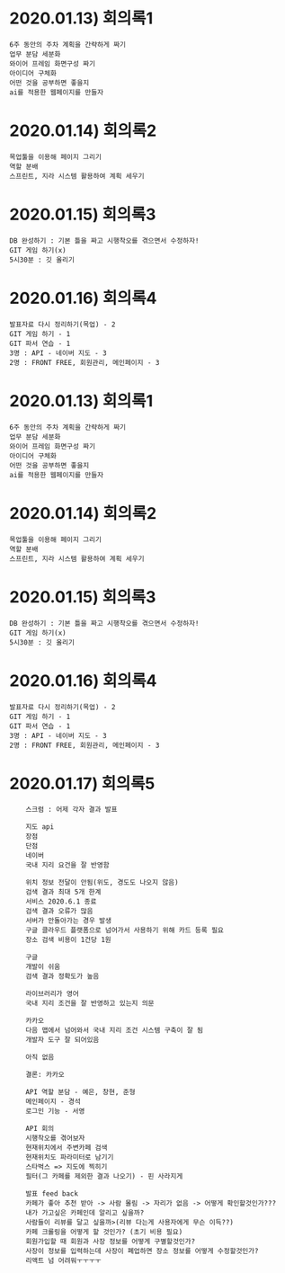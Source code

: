 # 2020.01.13) 회의록1
    6주 동안의 주차 계획을 간략하게 짜기
    업무 분담 세분화
    와이어 프레임 화면구성 짜기
    아이디어 구체화
    어떤 것을 공부하면 좋을지
    ai를 적용한 웹페이지를 만들자
    
# 2020.01.14) 회의록2
    목업툴을 이용해 페이지 그리기
    역할 분배
    스프린트, 지라 시스템 활용하여 계획 세우기 

# 2020.01.15) 회의록3
    DB 완성하기 : 기본 틀을 짜고 시행착오를 겪으면서 수정하자!
    GIT 게임 하기(x)
    5시30분 : 깃 올리기

# 2020.01.16) 회의록4
    발표자료 다시 정리하기(목업) - 2
    GIT 게임 하기 - 1
    GIT 파서 연습 - 1
    3명 : API - 네이버 지도 - 3
    2명 : FRONT FREE, 회원관리, 메인페이지 - 3
    
# 2020.01.13) 회의록1
    6주 동안의 주차 계획을 간략하게 짜기
    업무 분담 세분화
    와이어 프레임 화면구성 짜기
    아이디어 구체화
    어떤 것을 공부하면 좋을지
    ai를 적용한 웹페이지를 만들자
    
# 2020.01.14) 회의록2
    목업툴을 이용해 페이지 그리기
    역할 분배
    스프린트, 지라 시스템 활용하여 계획 세우기 

# 2020.01.15) 회의록3
    DB 완성하기 : 기본 틀을 짜고 시행착오를 겪으면서 수정하자!
    GIT 게임 하기(x)
    5시30분 : 깃 올리기

# 2020.01.16) 회의록4
    발표자료 다시 정리하기(목업) - 2
    GIT 게임 하기 - 1
    GIT 파서 연습 - 1
    3명 : API - 네이버 지도 - 3
    2명 : FRONT FREE, 회원관리, 메인페이지 - 3
    
# 2020.01.17) 회의록5
        스크럼 : 어제 각자 결과 발표
        
        지도 api
        장점
        단점
        네이버
        국내 지리 요건을 잘 반영함
        
        위치 정보 전달이 안됨(위도, 경도도 나오지 않음)
        검색 결과 최대 5개 한계
        서비스 2020.6.1 종료
        검색 결과 오류가 많음
        서버가 안돌아가는 경우 발생
        구글 클라우드 플랫폼으로 넘어가서 사용하기 위해 카드 등록 필요
        장소 검색 비용이 1건당 1원
        
        구글
        개발이 쉬움
        검색 결과 정확도가 높음
        
        라이브러리가 영어
        국내 지리 조건을 잘 반영하고 있는지 의문
        
        카카오
        다음 맵에서 넘어와서 국내 지리 조건 시스템 구축이 잘 됨
        개발자 도구 잘 되어있음
        
        아직 없음

        결론: 카카오 
        
        API 역할 분담 - 예은, 창현, 준형
        메인페이지 - 경석
        로그인 기능 - 서영
        
        API 회의
        시행착오를 겪어보자
        현재위치에서 주변카페 검색
        현재위치도 파라미터로 남기기 
        스타벅스 => 지도에 찍히기
        필터(그 카페를 제외한 결과 나오기) - 핀 사라지게

        발표 feed back
        카페가 좋아 추천 받아 -> 사람 몰림 -> 자리가 없음 -> 어떻게 확인할것인가???
        내가 가고싶은 카페인데 알리고 싶을까?
        사람들이 리뷰를 달고 싶을까>(리뷰 다는게 사용자에게 무슨 이득??)
        카페 크롤링을 어떻게 할 것인가? (초기 비용 필요)
        회원가입할 때 회원과 사장 정보를 어떻게 구별할것인가?
        사장이 정보를 입력하는데 사장이 폐업하면 장소 정보를 어떻게 수정할것인가? 
        리액트 넘 어려워ㅜㅜㅜㅜ
